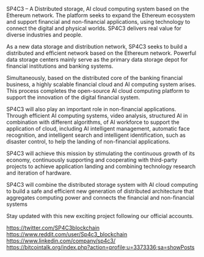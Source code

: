 SP4C3 – A Distributed storage, AI cloud computing system based on the Ethereum network. The platform seeks to expand the Ethereum ecosystem and support financial and non-financial applications, using technology to connect the digital and physical worlds. SP4C3 delivers real value for diverse industries and people. 

As a new data storage and distribution network, SP4C3 seeks to build a distributed and efficient network based on the Ethereum network. Powerful data storage centers mainly serve as the primary data storage depot for financial institutions and banking systems. 

Simultaneously, based on the distributed core of the banking financial business, a highly scalable financial cloud and AI computing system arises. This process completes the open-source AI cloud computing platform to support the innovation of the digital financial system.  

SP4C3 will also play an important role in non-financial applications. Through efficient AI computing systems, video analysis, structured AI in combination with different algorithms, of AI workforce to support the application of cloud, including AI intelligent management, automatic face recognition, and intelligent search and intelligent identification, such as disaster control, to help the landing of non-financial applications. 

SP4C3 will achieve this mission by stimulating the continuous growth of its economy, continuously supporting and cooperating with third-party projects to achieve application landing and combining technology research and iteration of hardware. 

SP4C3 will combine the distributed storage system with AI cloud computing to build a safe and efficient new generation of distributed architecture that aggregates computing power and connects the financial and non-financial systems  

Stay updated with this new exciting project following our official accounts.

https://twitter.com/SP4C3blockchain
https://www.reddit.com/user/Sp4c3_blockchain
https://www.linkedin.com/company/sp4c3/
https://bitcointalk.org/index.php?action=profile;u=3373336;sa=showPosts
